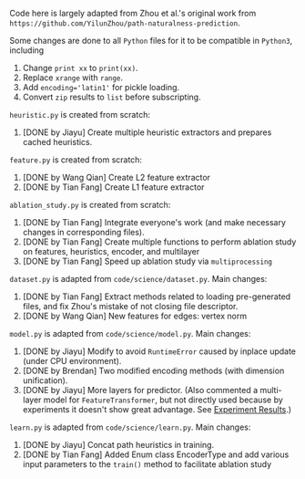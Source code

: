 Code here is largely adapted from Zhou et al.'s original work from 
`https://github.com/YilunZhou/path-naturalness-prediction`.

Some changes are done to all `Python` files for it to be compatible in `Python3`, including
1. Change `print xx` to `print(xx)`.
2. Replace `xrange` with `range`.
3. Add `encoding='latin1'` for pickle loading.
4. Convert `zip` results to `list` before subscripting.

`heuristic.py` is created from scratch:
1. [DONE by Jiayu] Create multiple heuristic extractors and prepares cached heuristics.

`feature.py` is created from scratch:
1. [DONE by Wang Qian] Create L2 feature extractor
2. [DONE by Tian Fang] Create L1 feature extractor

`ablation_study.py` is created from scratch:
1. [DONE by Tian Fang] Integrate everyone's work (and make necessary changes in corresponding files).
2. [DONE by Tian Fang] Create multiple functions to perform ablation study on features, heuristics, encoder, and multilayer
3. [DONE by Tian Fang] Speed up ablation study via `multiprocessing`

`dataset.py` is adapted from `code/science/dataset.py`.
Main changes:
1. [DONE by Tian Fang] Extract methods related to loading pre-generated files, and fix Zhou's mistake of not closing file descriptor.
2. [DONE by Wang Qian] New features for edges: vertex norm

`model.py` is adapted from `code/science/model.py`.
Main changes:
1. [DONE by Jiayu] Modify to avoid `RuntimeError` caused by inplace update (under CPU environment).
2. [DONE by Brendan] Two modified encoding methods (with dimension unification).
3. [DONE by Jiayu] More layers for predictor. 
   (Also commented a multi-layer model for `FeatureTransformer`, but not directly used because by experiments it 
   doesn't show great advantage. See [Experiment Results](../analysis/experiment_data.xlsx).)

`learn.py` is adapted from `code/science/learn.py`.
Main changes:
1. [DONE by Jiayu] Concat path heuristics in training.
2. [DONE by Tian Fang] Added Enum class EncoderType and add various input parameters to the `train()` method to facilitate ablation study

